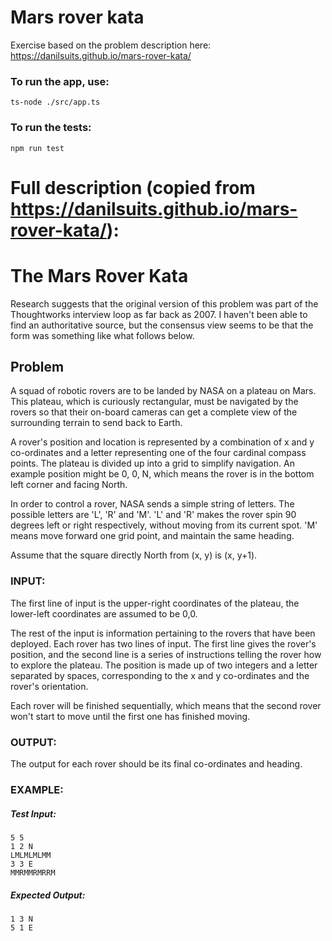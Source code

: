 # Mars rover kata

Exercise based on the problem description here: https://danilsuits.github.io/mars-rover-kata/

### To run the app, use:

`ts-node ./src/app.ts`

### To run the tests:

`npm run test`

# Full description (copied from https://danilsuits.github.io/mars-rover-kata/):

# The Mars Rover Kata

Research suggests that the original version of this problem was part
of the Thoughtworks interview loop as far back as 2007. I haven't
been able to find an authoritative source, but the consensus view
seems to be that the form was something like what follows below.

## Problem

A squad of robotic rovers are to be landed by NASA on a plateau on Mars.
This plateau, which is curiously rectangular, must be navigated by the
rovers so that their on-board cameras can get a complete view of the
surrounding terrain to send back to Earth.

A rover's position and location is represented by a combination of x
and y co-ordinates and a letter representing one of the four cardinal
compass points. The plateau is divided up into a grid to simplify
navigation. An example position might be 0, 0, N, which means the
rover is in the bottom left corner and facing North.

In order to control a rover, NASA sends a simple string of letters.
The possible letters are 'L', 'R' and 'M'. 'L' and 'R' makes the
rover spin 90 degrees left or right respectively, without moving
from its current spot. 'M' means move forward one grid point, and
maintain the same heading.

Assume that the square directly North from (x, y) is (x, y+1).

### INPUT:

The first line of input is the upper-right coordinates of the plateau,
the lower-left coordinates are assumed to be 0,0.

The rest of the input is information pertaining to the rovers that have
been deployed. Each rover has two lines of input. The first line gives
the rover's position, and the second line is a series of instructions
telling the rover how to explore the plateau. The position is made up
of two integers and a letter separated by spaces, corresponding to the
x and y co-ordinates and the rover's orientation.

Each rover will be finished sequentially, which means that the second
rover won't start to move until the first one has finished moving.

### OUTPUT:

The output for each rover should be its final co-ordinates and heading.

### EXAMPLE:

##### Test Input:

    5 5
    1 2 N
    LMLMLMLMM
    3 3 E
    MMRMMRMRRM

##### Expected Output:

    1 3 N
    5 1 E
